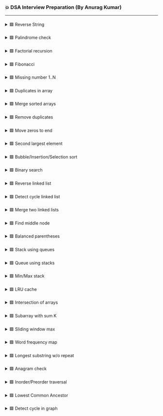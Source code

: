 ### 💥 DSA Interview Preparation (By Anurag Kumar)

---

####
<details>
<summary> 🟩 Reverse String </summary>



</details>

####
<details>
<summary> 🟩 Palindrome check </summary>



</details>

####
<details>
<summary> 🟩 Factorial recursion </summary>



</details>

####
<details>
<summary> 🟩 Fibonacci </summary>



</details>

####
<details>
<summary> 🟩 Missing number 1..N </summary>



</details>

####
<details>
<summary> 🟩 Duplicates in array </summary>



</details>

####
<details>
<summary> 🟩 Merge sorted arrays </summary>



</details>

####
<details>
<summary> 🟩 Remove duplicates </summary>



</details>

####
<details>
<summary> 🟩 Move zeros to end </summary>



</details>

####
<details>
<summary> 🟩 Second largest element </summary>



</details>

####
<details>
<summary> 🟩 Bubble/Insertion/Selection sort </summary>



</details>

####
<details>
<summary> 🟩 Binary search </summary>



</details>

####
<details>
<summary> 🟩 Reverse linked list </summary>



</details>

####
<details>
<summary> 🟩 Detect cycle linked list </summary>



</details>

####
<details>
<summary> 🟩 Merge two linked lists </summary>



</details>

####
<details>
<summary> 🟩 Find middle node </summary>



</details>

####
<details>
<summary> 🟩 Balanced parentheses </summary>



</details>

####
<details>
<summary> 🟩 Stack using queues </summary>



</details>

####
<details>
<summary> 🟩 Queue using stacks </summary>



</details>

####
<details>
<summary> 🟩 Min/Max stack </summary>



</details>

####
<details>
<summary> 🟩 LRU cache </summary>



</details>

####
<details>
<summary> 🟩 Intersection of arrays </summary>



</details>

####
<details>
<summary> 🟩 Subarray with sum K </summary>



</details>

####
<details>
<summary> 🟩 Sliding window max </summary>



</details>

####
<details>
<summary> 🟩 Word frequency map </summary>



</details>

####
<details>
<summary> 🟩 Longest substring w/o repeat </summary>



</details>

####
<details>
<summary> 🟩 Anagram check </summary>



</details>

####
<details>
<summary> 🟩 Inorder/Preorder traversal </summary>



</details>

####
<details>
<summary> 🟩 Lowest Common Ancestor </summary>



</details>

####
<details>
<summary> 🟩 Detect cycle in graph </summary>



</details>